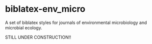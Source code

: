 biblatex-env_micro
==================

A set of biblatex styles for journals of environmental microbiology and microbial ecology.


STILL UNDER CONSTRUCTION!!